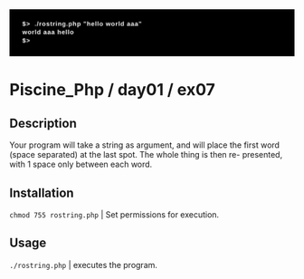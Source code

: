 <img src="../../resources/images/rostring.png" width="1200">

# Piscine_Php / day01 / ex07

## Description
Your program will take a string as argument, and will place the first word (space separated) at the last spot. The whole thing is then re- presented, with 1 space only between each word.

## Installation
`chmod 755 rostring.php` | Set permissions for execution.

## Usage
`./rostring.php` | executes the program.
